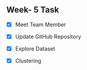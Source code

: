 ## Week- 5 Task
- [x] Meet Team Member 
- [x] Update GitHub Repository 
- [x] Explore Dataset
- [x] Clustering

